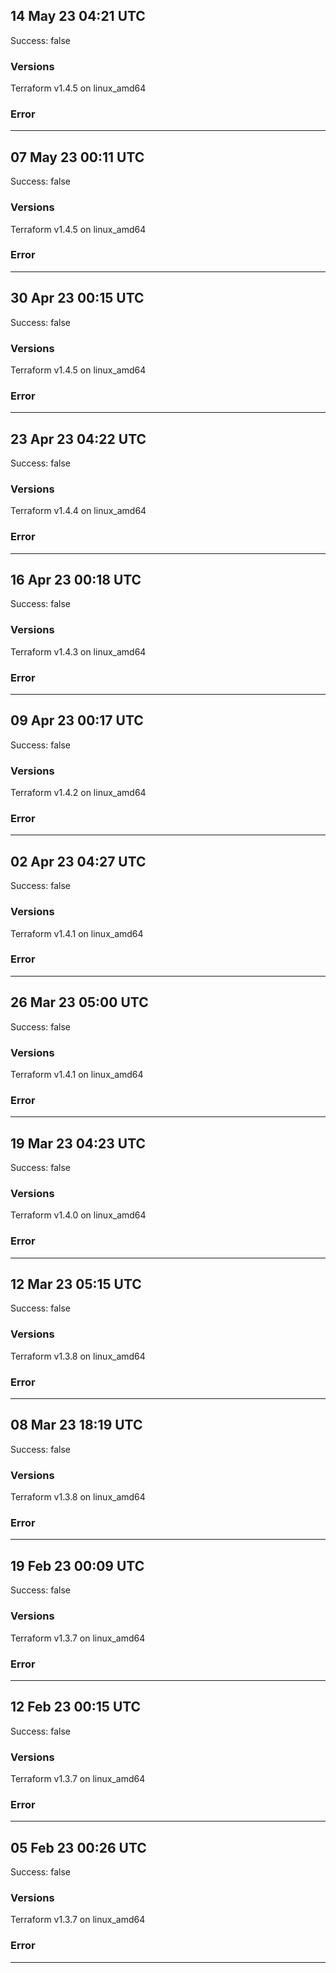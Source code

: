 ## 14 May 23 04:21 UTC

Success: false

### Versions

Terraform v1.4.5
on linux_amd64

### Error



---

## 07 May 23 00:11 UTC

Success: false

### Versions

Terraform v1.4.5
on linux_amd64

### Error



---

## 30 Apr 23 00:15 UTC

Success: false

### Versions

Terraform v1.4.5
on linux_amd64

### Error



---

## 23 Apr 23 04:22 UTC

Success: false

### Versions

Terraform v1.4.4
on linux_amd64

### Error



---

## 16 Apr 23 00:18 UTC

Success: false

### Versions

Terraform v1.4.3
on linux_amd64

### Error



---

## 09 Apr 23 00:17 UTC

Success: false

### Versions

Terraform v1.4.2
on linux_amd64

### Error



---

## 02 Apr 23 04:27 UTC

Success: false

### Versions

Terraform v1.4.1
on linux_amd64

### Error



---

## 26 Mar 23 05:00 UTC

Success: false

### Versions

Terraform v1.4.1
on linux_amd64

### Error



---

## 19 Mar 23 04:23 UTC

Success: false

### Versions

Terraform v1.4.0
on linux_amd64

### Error



---

## 12 Mar 23 05:15 UTC

Success: false

### Versions

Terraform v1.3.8
on linux_amd64

### Error



---

## 08 Mar 23 18:19 UTC

Success: false

### Versions

Terraform v1.3.8
on linux_amd64

### Error



---

## 19 Feb 23 00:09 UTC

Success: false

### Versions

Terraform v1.3.7
on linux_amd64

### Error



---

## 12 Feb 23 00:15 UTC

Success: false

### Versions

Terraform v1.3.7
on linux_amd64

### Error



---

## 05 Feb 23 00:26 UTC

Success: false

### Versions

Terraform v1.3.7
on linux_amd64

### Error



---

